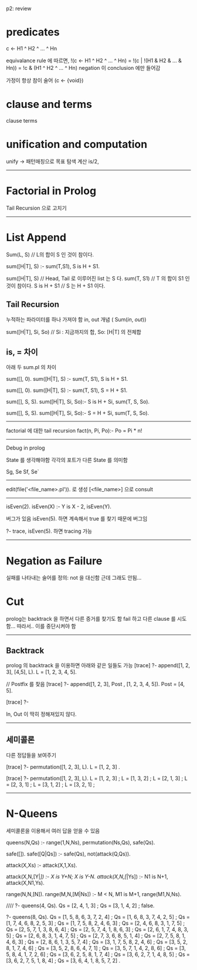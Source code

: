 p2: review

# predicates
c <- H1 ^ H2 ^ ... ^ Hn

equivalance rule 에 따르면,
!(c <- H1 ^ H2 ^ ... ^ Hn)
= !(c | !(H1 & H2 & ... & Hn))
= !c & (H1 ^ H2 ^ ... ^ Hn)
negation 이 conclusion 에만 들어감

가정이 항상 참이 술어 (c <- {void})

# clause and terms
clause
terms

# unification and computation
unify -> 패턴매칭으로 목표 탐색
계산 is/2, 

---

# Factorial in Prolog
Tail Recursion 으로 고치기

---

# List Append
Sum(L, S)		// L의 합이 S 인 것이 참이다.

sum([H|T], S) :- sum(T,S1), S is H + S1. 

sum([H|T], S)	// Head, Tail 로 이루어진 list 는 S 다.
sum(T, S1)		// T 의 합이 S1 인 것이 참이다.
S is H + S1		// S 는 H + S1 이다.

## Tail Recursion
누적하는 파라미터를 하나 가져야 함
in, out 개념 ( Sum(_in_, _out_))

sum([H|T], Si, So)		// Si : 지금까지의 합, So: [H|T] 의 전체합

## is, = 차이
아래 두 sum.pl 의 차이

sum([], 0).
sum([H|T], S) :-
    sum(T, S1),
    S is H + S1.

sum([], 0).
sum([H|T], S) :-
    sum(T, S1),
    S = H + S1.

sum([], S, S).
sum([H|T], Si, So):-
    S is H + Si,
    sum(T, S, So).

sum([], S, S).
sum([H|T], Si, So):-
    S = H + Si,
    sum(T, S, So).
	
---

factorial 에 대한 tail recursion
fact(n, Pi, Po):-
    Po = Pi * n!

---

Debug in prolog

State 를 생각해야함
각각의 포트가 다른 State 를 의미함

Sg, Se
Sf, Se`

---

edit(file('<file_name>.pl')). 로 생성
[<file_name>] 으로 consult

---

isEven(2).
isEven(X) :-
    Y is X - 2,
    isEven(Y).

버그가 있음
isEven(5). 하면 계속해서 true 를 찾기 때문에 버그임

?- trace, isEven(5). 하면 tracing 가능

---

# Negation as Failure
실패를 나타내는 술어를 정의: not 을 대신함
근데 그래도 안됨...

# Cut
prolog는 backtrack 을 하면서 다른 증거를 찾기도 함
fail 하고 다른 clause 를 시도함...
따라서.. 이를 중단시켜야 함

---

## Backtrack
prolog 의 backtrack 을 이용하면 아래와 같은 일들도 가능
[trace]  ?- append([1, 2, 3], [4,5], L).
L = [1, 2, 3, 4, 5].

// Postfix 를 찾음
[trace]  ?- append([1, 2, 3], Post , [1, 2, 3, 4, 5]).
Post = [4, 5].

[trace]  ?- 

In, Out 이 딱히 정해져있지 않다.

---

## 세미콜론

다른 정답들을 보여주기

[trace]  ?- permutation([1, 2, 3], L).
L = [1, 2, 3] .

[trace]  ?- permutation([1, 2, 3], L).
L = [1, 2, 3] ;
L = [1, 3, 2] ;
L = [2, 1, 3] ;
L = [2, 3, 1] ;
L = [3, 1, 2] ;
L = [3, 2, 1] ;

---

# N-Queens
세미콜론을 이용해서 여러 답을 얻을 수 있음

queens(N,Qs) :-
    range(1,N,Ns), permutation(Ns,Qs), safe(Qs).

safe([]).
safe([Q|Qs]) :- safe(Qs), not(attack(Q,Qs)).

attack(X,Xs) :- attack(X,1,Xs).

attack(X,N,[Y|_]) :- X is Y+N; X is Y-N.
attack(X,N,[_|Ys]) :- N1 is N+1, attack(X,N1,Ys).

range(N,N,[N]).
range(M,N,[M|Ns]) :- M < N, M1 is M+1, range(M1,N,Ns).

////
?- queens(4, Qs).
Qs = [2, 4, 1, 3] ;
Qs = [3, 1, 4, 2] ;
false.

?- queens(8, Qs).
Qs = [1, 5, 8, 6, 3, 7, 2, 4] ;
Qs = [1, 6, 8, 3, 7, 4, 2, 5] ;
Qs = [1, 7, 4, 6, 8, 2, 5, 3] ;
Qs = [1, 7, 5, 8, 2, 4, 6, 3] ;
Qs = [2, 4, 6, 8, 3, 1, 7, 5] ;
Qs = [2, 5, 7, 1, 3, 8, 6, 4] ;
Qs = [2, 5, 7, 4, 1, 8, 6, 3] ;
Qs = [2, 6, 1, 7, 4, 8, 3, 5] ;
Qs = [2, 6, 8, 3, 1, 4, 7, 5] ;
Qs = [2, 7, 3, 6, 8, 5, 1, 4] ;
Qs = [2, 7, 5, 8, 1, 4, 6, 3] ;
Qs = [2, 8, 6, 1, 3, 5, 7, 4] ;
Qs = [3, 1, 7, 5, 8, 2, 4, 6] ;
Qs = [3, 5, 2, 8, 1, 7, 4, 6] ;
Qs = [3, 5, 2, 8, 6, 4, 7, 1] ;
Qs = [3, 5, 7, 1, 4, 2, 8, 6] ;
Qs = [3, 5, 8, 4, 1, 7, 2, 6] ;
Qs = [3, 6, 2, 5, 8, 1, 7, 4] ;
Qs = [3, 6, 2, 7, 1, 4, 8, 5] ;
Qs = [3, 6, 2, 7, 5, 1, 8, 4] ;
Qs = [3, 6, 4, 1, 8, 5, 7, 2] .

